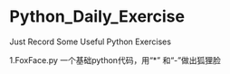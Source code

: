 # Python_Daily_Exercise
Just Record Some Useful Python Exercises

1.FoxFace.py
一个基础python代码，用“*” 和“-”做出狐狸脸
